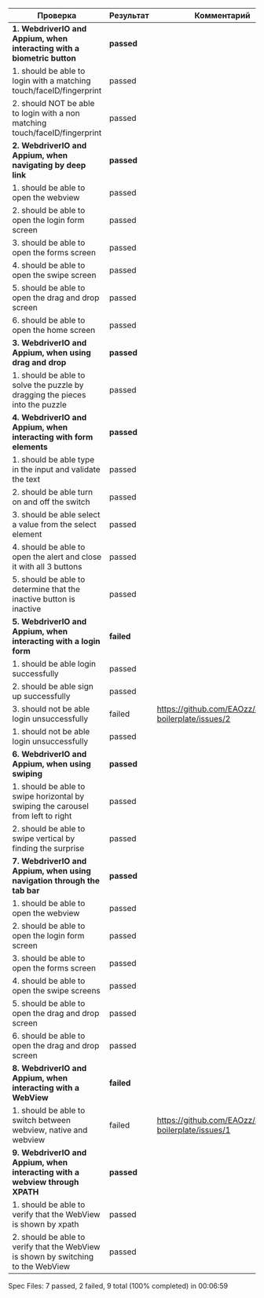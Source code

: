|Проверка|Результат|Комментарий|
|-|--------|---|
|**1. WebdriverIO and Appium, when interacting with a biometric button**|**passed** | |
|1. should be able to login with a matching touch/faceID/fingerprint|passed| |
|2. should NOT be able to login with a non matching touch/faceID/fingerprint|passed| |
|**2. WebdriverIO and Appium, when navigating by deep link**|**passed** | |
|1. should be able to open the webview|passed| |
|2. should be able to open the login form screen|passed| |
|3. should be able to open the forms screen|passed| |
|4. should be able to open the swipe screen|passed| |
|5. should be able to open the drag and drop screen|passed| |
|6. should be able to open the home screen|passed| |
|**3. WebdriverIO and Appium, when using drag and drop**|**passed** | |
|1. should be able to solve the puzzle by dragging the pieces into the puzzle|passed| |
|**4. WebdriverIO and Appium, when interacting with form elements**|**passed** | |
|1. should be able type in the input and validate the text|passed| |
|2. should be able turn on and off the switch|passed| |
|3. should be able select a value from the select element|passed| |
|4. should be able to open the alert and close it with all 3 buttons|passed| |
|5. should be able to determine that the inactive button is inactive|passed| |
|**5. WebdriverIO and Appium, when interacting with a login form**|**failed** | |
|1. should be able login successfully|passed| |
|2. should be able sign up successfully|passed| |
|3. should not be able login unsuccessfully|failed|https://github.com/EAOzz/appium-boilerplate/issues/2 |
|1. should not be able login unsuccessfully|passed| |
|**6. WebdriverIO and Appium, when using swiping**|**passed** | |
|1. should be able to swipe horizontal by swiping the carousel from left to right|passed| |
|2. should be able to swipe vertical by finding the surprise|passed| |
|**7. WebdriverIO and Appium, when using navigation through the tab bar**|**passed** | |
|1. should be able to open the webview|passed| |
|2. should be able to open the login form screen|passed| |
|3. should be able to open the forms screen|passed| |
|4. should be able to open the swipe screens|passed| |
|5. should be able to open the drag and drop screen|passed| |
|6. should be able to open the drag and drop screen|passed| |
|**8. WebdriverIO and Appium, when interacting with a WebView**|**failed** | |
|1. should be able to switch between webview, native and webview|failed|https://github.com/EAOzz/appium-boilerplate/issues/1|
|**9. WebdriverIO and Appium, when interacting with a webview through XPATH**|**passed** | |
|1. should be able to verify that the WebView is shown by xpath|passed| |
|2. should be able to verify that the WebView is shown by switching to the WebView|passed| |


Spec Files:      7 passed, 2 failed, 9 total (100% completed) in 00:06:59
